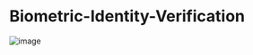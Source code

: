 # Biometric-Identity-Verification
![image](https://github.com/Dr-Aniket/Biometric-Identity-Verification/assets/75909206/0ab4ebaf-87d0-4484-a05e-79eb332ab767)
